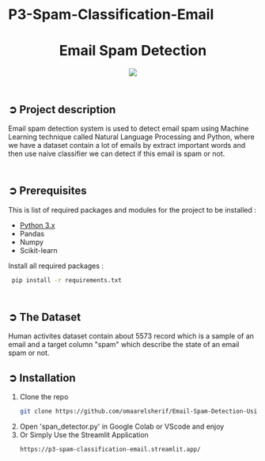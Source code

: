 # P3-Spam-Classification-Email
<!-- PROJECT TITLE -->
<h1 align="center">Email Spam Detection</h1>

<!-- HEADER -->
<p align="center">
  <img src="Images/Email_Spam_Detection_Cover.png"/>
</p>

<!-- PROJECT DESCRIPTION -->
## <br>**➲ Project description**
Email spam detection system is used to detect email spam using Machine Learning technique called Natural Language Processing and Python, where we have a dataset contain a lot of emails by extract important words and then use naive classifier we can detect if this email is spam or not.

<!-- PREREQUISTIES -->
## <br>**➲ Prerequisites**
This is list of required packages and modules for the project to be installed :
* <a href="https://www.python.org/downloads/" target="_blank">Python 3.x</a>
* Pandas 
* Numpy
* Scikit-learn

Install all required packages :
 ```sh
  pip install -r requirements.txt
  ```

<!-- THE DATASET -->
## <br>**➲ The Dataset**
Human activites dataset contain about 5573 record which is a sample of an email
and a target column "spam" which describe the state of an email spam or not.<br>

<!-- INSTALLATION -->
## ➲ Installation
1. Clone the repo
   ```sh
   git clone https://github.com/omaarelsherif/Email-Spam-Detection-Using-Machine-Learning.git
   ```
2. Open 'span_detector.py' in Google Colab or VScode and enjoy
3. Or Simply Use the Streamlit Application
   ```sh
   https://p3-spam-classification-email.streamlit.app/
   ```
